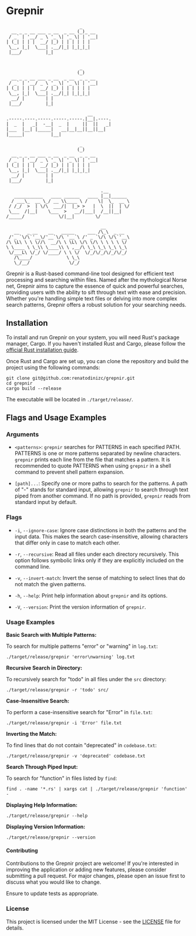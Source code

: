 # Grepnir
```
                            _      
  __ _ _ __ ___ _ __  _ __ (_)_ __ 
 / _` | '__/ _ \ '_ \| '_ \| | '__|
| (_| | | |  __/ |_) | | | | | |   
 \__, |_|  \___| .__/|_| |_|_|_|   
 |___/         |_|                 


                            _      
                           (_)     
  __ _ _ __ ___ _ __  _ __  _ _ __ 
 / _` | '__/ _ \ '_ \| '_ \| | '__|
| (_| | | |  __/ |_) | | | | | |   
 \__, |_|  \___| .__/|_| |_|_|_|   
  __/ |        | |                 
 |___/         |_|                 

                               __       
.-----.----.-----.-----.-----.|__|.----.
|  _  |   _|  -__|  _  |     ||  ||   _|
|___  |__| |_____|   __|__|__||__||__|  
|_____|          |__|                   

                            _      
                           (_)     
  __ _ _ __ ___ _ __  _ __  _ _ __ 
 / _` | '__/ _ \ '_ \| '_ \| | '__|
| (_| | | |  __/ |_) | | | | | |   
 \__, |_|  \___| .__/|_| |_|_|_|   
  __/ |        | |                 
 |___/         |_|                 

                                    .__        
   ___________   ____ ______   ____ |__|______ 
  / ___\_  __ \_/ __ \\____ \ /    \|  \_  __ \
 / /_/  >  | \/\  ___/|  |_> >   |  \  ||  | \/
 \___  /|__|    \___  >   __/|___|  /__||__|   
/_____/             \/|__|        \/           

                                    __         
   __   _ __    __   _____     ___ /\_\  _ __  
 /'_ `\/\`'__\/'__`\/\ '__`\ /' _ `\/\ \/\`'__\
/\ \L\ \ \ \//\  __/\ \ \L\ \/\ \/\ \ \ \ \ \/ 
\ \____ \ \_\\ \____\\ \ ,__/\ \_\ \_\ \_\ \_\ 
 \/___L\ \/_/ \/____/ \ \ \/  \/_/\/_/\/_/\/_/ 
   /\____/             \ \_\                   
   \_/__/               \/_/      
```

Grepnir is a Rust-based command-line tool designed for efficient text processing and searching within files. Named after the mythological Norse net, Grepnir aims to capture the essence of quick and powerful searches, providing users with the ability to sift through text with ease and precision. Whether you're handling simple text files or delving into more complex search patterns, Grepnir offers a robust solution for your searching needs.

## Installation
To install and run Grepnir on your system, you will need Rust's package manager, Cargo. If you haven't installed Rust and Cargo, please follow the [official Rust installation guide](https://www.rust-lang.org/tools/install).

Once Rust and Cargo are set up, you can clone the repository and build the project using the following commands:

```
git clone git@github.com:renatodinizc/grepnir.git
cd grepnir
cargo build --release
```

The executable will be located in `./target/release/`.

## Flags and Usage Examples

### Arguments

- `<patterns>`: `grepnir` searches for PATTERNS in each specified PATH. PATTERNS is one or more patterns separated by newline characters. `grepnir` prints each line from the file that matches a pattern. It is recommended to quote PATTERNS when using `grepnir` in a shell command to prevent shell pattern expansion.

- `[path]...`: Specify one or more paths to search for the patterns. A path of "-" stands for standard input, allowing `grepnir` to search through text piped from another command. If no path is provided, `grepnir` reads from standard input by default.

### Flags

- `-i`, `--ignore-case`: Ignore case distinctions in both the patterns and the input data. This makes the search case-insensitive, allowing characters that differ only in case to match each other.

- `-r`, `--recursive`: Read all files under each directory recursively. This option follows symbolic links only if they are explicitly included on the command line.

- `-v`, `--invert-match`: Invert the sense of matching to select lines that do not match the given patterns.

- `-h`, `--help`: Print help information about `grepnir` and its options.

- `-V`, `--version`: Print the version information of `grepnir`.

### Usage Examples

**Basic Search with Multiple Patterns:**

To search for multiple patterns "error" or "warning" in `log.txt`:

```
./target/release/grepnir 'error\nwarning' log.txt
```

**Recursive Search in Directory:**

To recursively search for "todo" in all files under the `src` directory:

```
./target/release/grepnir -r 'todo' src/
```

**Case-Insensitive Search:**

To perform a case-insensitive search for "Error" in `file.txt`:

```
./target/release/grepnir -i 'Error' file.txt
```

**Inverting the Match:**

To find lines that do not contain "deprecated" in `codebase.txt`:

```
./target/release/grepnir -v 'deprecated' codebase.txt
```

**Search Through Piped Input:**

To search for "function" in files listed by `find`:

```
find . -name '*.rs' | xargs cat | ./target/release/grepnir 'function' -
```

**Displaying Help Information:**

```
./target/release/grepnir --help
```

**Displaying Version Information:**

```
./target/release/grepnir --version
```

#### Contributing
Contributions to the Grepnir project are welcome! If you're interested in improving the application or adding new features, please consider submitting a pull request. For major changes, please open an issue first to discuss what you would like to change.

Ensure to update tests as appropriate.

### License
This project is licensed under the MIT License - see the [LICENSE](LICENSE.md) file for details.
